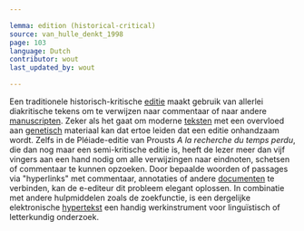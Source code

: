 ```yaml
---

lemma: edition (historical-critical)
source: van_hulle_denkt_1998
page: 103
language: Dutch
contributor: wout
last_updated_by: wout

---
```


Een traditionele historisch-kritische [editie](editionScholary.html) maakt gebruik van allerlei diakritische tekens om te verwijzen naar commentaar of naar andere [manuscripten](manuscript.html). Zeker als het gaat om moderne [teksten](text.html) met een overvloed aan [genetisch](genesis.html) materiaal kan dat ertoe leiden dat een editie onhandzaam wordt. Zelfs in de Pléiade-editie van Prousts _A la recherche du temps perdu_, die dan nog maar een semi-kritische editie is, heeft de lezer meer dan vijf vingers aan een hand nodig om alle verwijzingen naar eindnoten, schetsen of commentaar te kunnen opzoeken. Door bepaalde woorden of passages via "hyperlinks" met commentaar, annotaties of andere [documenten](document.html) te verbinden, kan de e-editeur dit probleem elegant oplossen. In combinatie met andere hulpmiddelen zoals de zoekfunctie, is een dergelijke elektronische [hypertekst](hypertext.html) een handig werkinstrument voor linguïstisch of letterkundig onderzoek.
